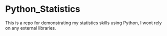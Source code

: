# Python_Statistics
This is a repo for demonstrating my statistics skills using Python, I wont rely on any external libraries.
